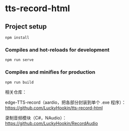 # tts-record-html

## Project setup
```
npm install
```

### Compiles and hot-reloads for development
```
npm run serve
```

### Compiles and minifies for production
```
npm run build
```


相关仓库：

edge-TTS-record（aardio，把各部分封装到单个 .exe 程序）：https://github.com/LuckyHookin/tts-record-html

录制音频模块（C#，NAudio）：https://github.com/LuckyHookin/RecordAudio
